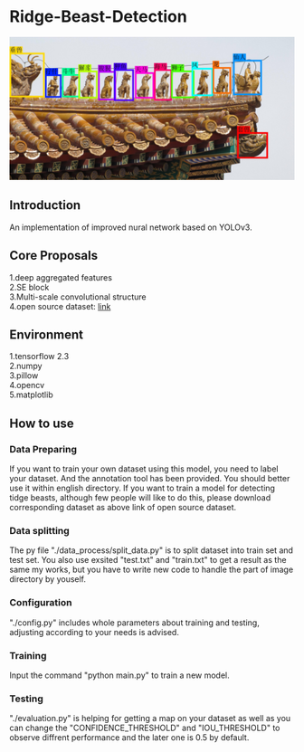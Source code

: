 # Ridge-Beast-Detection
![image](https://github.com/YuhangJi/Ridge-Beast-Detection/blob/main/demo/demo.jpg)
## Introduction
  An implementation of improved nural network based on YOLOv3.  
## Core Proposals
  1.deep aggregated features  
  2.SE block  
  3.Multi-scale convolutional structure  
  4.open source dataset: [link](https://blog.csdn.net/weixin_45482843/article/details/106905824)
## Environment
  1.tensorflow 2.3  
  2.numpy  
  3.pillow  
  4.opencv  
  5.matplotlib
## How to use
### Data Preparing
  If you want to train your own dataset using this model, you need to label your dataset. And the annotation tool has been provided. You should better use it within english directory. If you want to train a model for detecting tidge beasts, although few people will like to do this, please download corresponding dataset as above link of open source dataset.  
### Data splitting
  The py file "./data_process/split_data.py" is to split dataset into train set and test set. You also use exsited "test.txt" and "train.txt" to get a result as the same my works, but you have to write new code to handle the part of image directory by youself.  
### Configuration
  "./config.py" includes whole parameters about training and testing, adjusting according to your needs is advised.
### Training
  Input the command "python main.py" to train a new model.
### Testing
  "./evaluation.py" is helping for getting a map on your dataset as well as you can change the "CONFIDENCE_THRESHOLD" and "IOU_THRESHOLD" to observe diffrent performance and the later one is 0.5 by default.
